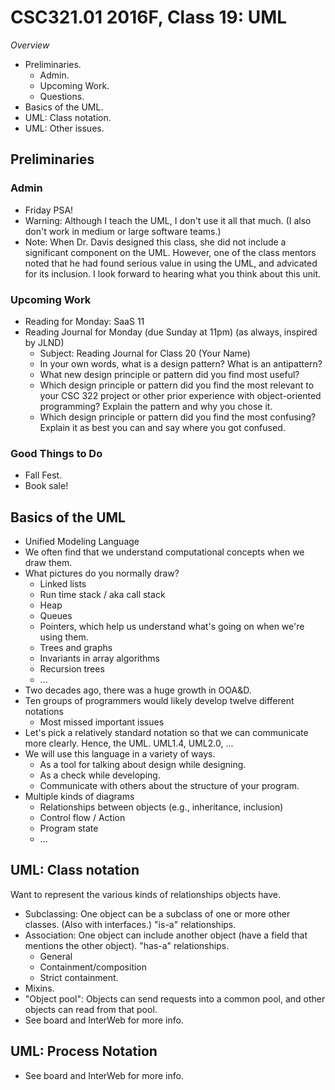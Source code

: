 CSC321.01 2016F, Class 19: UML
==============================

_Overview_

* Preliminaries.
    * Admin.
    * Upcoming Work.
    * Questions.
* Basics of the UML.
* UML: Class notation.
* UML: Other issues.

Preliminaries
-------------

### Admin

* Friday PSA!
* Warning: Although I teach the UML, I don't use it all that much.
  (I also don't work in medium or large software teams.)
* Note: When Dr. Davis designed this class, she did not include a significant
  component on the UML.  However, one of the class mentors noted that he had
  found serious value in using the UML, and advicated for its inclusion.  I
  look forward to hearing what you think about this unit.

### Upcoming Work

* Reading for Monday: SaaS 11
* Reading Journal for Monday (due Sunday at 11pm) (as always, inspired by JLND)
    * Subject: Reading Journal for Class 20 (Your Name)
    * In your own words, what is a design pattern? What is an antipattern?
    * What new design principle or pattern did you find most useful?
    * Which design principle or pattern did you find the most relevant to your CSC 322 project or other prior experience with object-oriented programming? Explain the pattern and why you chose it.
    * Which design principle or pattern did you find the most confusing? Explain it as best you can and say where you got confused.

### Good Things to Do

* Fall Fest.
* Book sale!

Basics of the UML
-----------------

* Unified Modeling Language
* We often find that we understand computational concepts when
  we draw them.
* What pictures do you normally draw?
    * Linked lists
    * Run time stack / aka call stack
    * Heap
    * Queues
    * Pointers, which help us understand what's going on when we're
      using them.
    * Trees and graphs
    * Invariants in array algorithms
    * Recursion trees
    * ...
* Two decades ago, there was a huge growth in OOA&D.
* Ten groups of programmers would likely develop twelve different notations
    * Most missed important issues
* Let's pick a relatively standard notation so that we can communicate
  more clearly.  Hence, the UML.  UML1.4, UML2.0, ...
* We will use this language in a variety of ways.
    * As a tool for talking about design while designing.
    * As a check while developing.
    * Communicate with others about the structure of your program.
* Multiple kinds of diagrams
    * Relationships between objects (e.g., inheritance, inclusion)
    * Control flow / Action
    * Program state
    * ...

UML: Class notation
-------------------

Want to represent the various kinds of relationships objects have.

* Subclassing: One object can be a subclass of one or more other classes.
  (Also with interfaces.)  "is-a" relationships.
* Association: One object can include another object (have a field that
  mentions the other object).  "has-a" relationships.
    * General
    * Containment/composition
    * Strict containment.
* Mixins.
* "Object pool": Objects can send requests into a common pool, and other
  objects can read from that pool.
* See board and InterWeb for more info.

UML: Process Notation
---------------------

* See board and InterWeb for more info.

